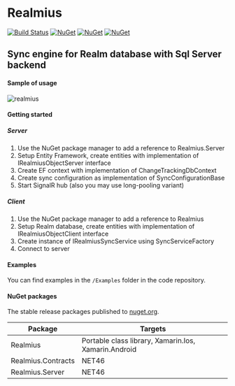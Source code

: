 # Realmius

[![Build Status](https://travis-ci.org/RubiusGroup/Realmius.svg?branch=master)](https://travis-ci.org/RubiusGroup/Realmius)
[![NuGet](https://img.shields.io/nuget/dt/Realmius.svg)]()
[![NuGet](https://img.shields.io/nuget/dt/Realmius.Server.svg)]()
[![NuGet](https://img.shields.io/nuget/dt/Realmius.Contracts.svg)]()

## Sync engine for Realm database with Sql Server backend

#### Sample of usage
![realmius](https://cloud.githubusercontent.com/assets/3094339/26148250/3ff89b38-3b20-11e7-838e-ff1ee0a873ca.gif)

#### Getting started

##### Server
1. Use the NuGet package manager to add a reference to Realmius.Server
2. Setup Entity Framework, create entities with implementation of IRealmiusObjectServer interface
3. Create EF context with implementation of ChangeTrackingDbContext
4. Create sync configuration as implementation of SyncConfigurationBase
5. Start SignalR hub (also you may use long-pooling variant)

##### Client
1. Use the NuGet package manager to add a reference to Realmius
2. Setup Realm database, create entities with implementation of IRealmiusObjectClient interface
3. Create instance of IRealmiusSyncService using SyncServiceFactory
4. Connect to server

#### Examples

You can find examples in the `/Examples` folder in the code repository.

#### NuGet packages

The stable release packages published to [nuget.org](https://www.nuget.org/packages?q=Realmius).

Package | Targets
--------|---------------
Realmius | Portable class library, Xamarin.Ios, Xamarin.Android
Realmius.Contracts | NET46
Realmius.Server | NET46
